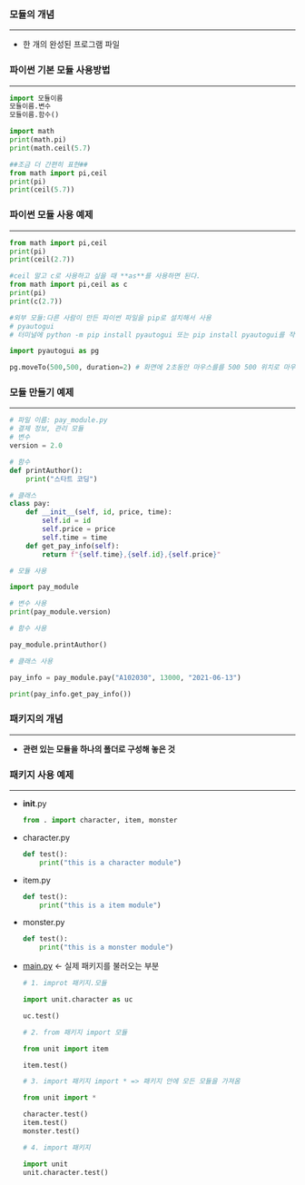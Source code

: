 ### 모듈의 개념

---

- 한 개의 완성된 프로그램 파일

### 파이썬 기본 모듈 사용방법

---

```python
import 모듈이름
모듈이름.변수
모듈이름.함수()
```

```python
import math
print(math.pi)
print(math.ceil(5.7)

##조금 더 간편히 표현##
from math import pi,ceil
print(pi)
print(ceil(5.7))
```

### 파이썬 모듈 사용 예제

---

```python
from math import pi,ceil
print(pi)
print(ceil(2.7))

#ceil 말고 c로 사용하고 싶을 때 **as**를 사용하면 된다. 
from math import pi,ceil as c
print(pi)
print(c(2.7))

#외부 모듈:다른 사람이 만든 파이썬 파일을 pip로 설치해서 사용
# pyautogui
# 터미널에 python -m pip install pyautogui 또는 pip install pyautogui를 작성하여 모듈 설치

import pyautogui as pg

pg.moveTo(500,500, duration=2) # 화면에 2초동안 마우스를를 500 500 위치로 마우스를 자동으로 이동
```

### 모듈 만들기 예제

---

```python
# 파일 이름: pay_module.py
# 결제 정보, 관리 모듈
# 변수 
version = 2.0

# 함수
def printAuthor():
    print("스타트 코딩")

# 클래스
class pay:
    def __init__(self, id, price, time):
        self.id = id
        self.price = price
        self.time = time
    def get_pay_info(self):
        return f"{self.time},{self.id},{self.price}"
```

```python
# 모듈 사용 

import pay_module

# 변수 사용
print(pay_module.version)

# 함수 사용

pay_module.printAuthor()

# 클래스 사용

pay_info = pay_module.pay("A102030", 13000, "2021-06-13")

print(pay_info.get_pay_info())
```

### 패키지의 개념

---

- **관련 있는 모듈을 하나의 폴더로 구성해 놓은 것**

### 패키지 사용 예제

---

- __init__.py
    
    ```python
    from . import character, item, monster
    ```
    
- character.py
    
    ```python
    def test():
        print("this is a character module")
    ```
    
- item.py
    
    ```python
    def test():
        print("this is a item module")
    ```
    
- monster.py
    
    ```python
    def test():
        print("this is a monster module")
    ```
    
- [main.py](http://main.py) ← 실제 패키지를 불러오는 부분
    
    ```python
    # 1. improt 패키지.모듈
    
    import unit.character as uc
    
    uc.test()
    
    # 2. from 패키지 import 모듈
    
    from unit import item
    
    item.test()
    
    # 3. import 패키지 import * => 패키지 안에 모든 모듈을 가져옴
    
    from unit import *
    
    character.test()
    item.test()
    monster.test()
    
    # 4. import 패키지 
    
    import unit
    unit.character.test()
    ```